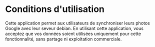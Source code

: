 <h1>Conditions d'utilisation</h1>
<p>Cette application permet aux utilisateurs de synchroniser leurs photos Google avec leur seveur debian. En utilisant cette application, vous acceptez que vos données soient utilisées uniquement pour cette fonctionnalité, sans partage ni exploitation commerciale.</p>
